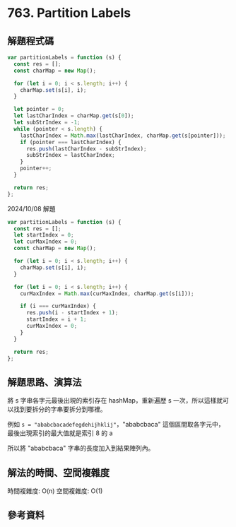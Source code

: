 # 763. Partition Labels

## 解題程式碼

```javascript
var partitionLabels = function (s) {
  const res = [];
  const charMap = new Map();

  for (let i = 0; i < s.length; i++) {
    charMap.set(s[i], i);
  }

  let pointer = 0;
  let lastCharIndex = charMap.get(s[0]);
  let subStrIndex = -1;
  while (pointer < s.length) {
    lastCharIndex = Math.max(lastCharIndex, charMap.get(s[pointer]));
    if (pointer === lastCharIndex) {
      res.push(lastCharIndex - subStrIndex);
      subStrIndex = lastCharIndex;
    }
    pointer++;
  }

  return res;
};
```

2024/10/08 解題

```javascript
var partitionLabels = function (s) {
  const res = [];
  let startIndex = 0;
  let curMaxIndex = 0;
  const charMap = new Map();

  for (let i = 0; i < s.length; i++) {
    charMap.set(s[i], i);
  }

  for (let i = 0; i < s.length; i++) {
    curMaxIndex = Math.max(curMaxIndex, charMap.get(s[i]));

    if (i === curMaxIndex) {
      res.push(i - startIndex + 1);
      startIndex = i + 1;
      curMaxIndex = 0;
    }
  }

  return res;
};
```

## 解題思路、演算法

將 s 字串各字元最後出現的索引存在 hashMap，重新遍歷 s 一次，所以這樣就可以找到要拆分的字串要拆分到哪裡。

例如 `s = "ababcbacadefegdehijhklij"`，"ababcbaca" 這個區間取各字元中，最後出現索引的最大值就是索引 8 的 a

所以將 "ababcbaca" 字串的長度加入到結果陣列內。

## 解法的時間、空間複雜度

時間複雜度: O(n)
空間複雜度: O(1)

## 參考資料
